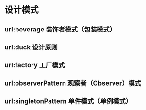 #   设计模式

##  url:beverage  装饰者模式（包装模式）

##  url:duck    设计原则

##  url:factory     工厂模式

## url:observerPattern 观察者（Observer）模式

## url:singletonPattern 单件模式（单例模式）